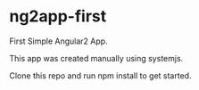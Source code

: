 # ng2app-first
First Simple Angular2 App.

This app was created manually using systemjs.

Clone this repo and run npm install to get started.